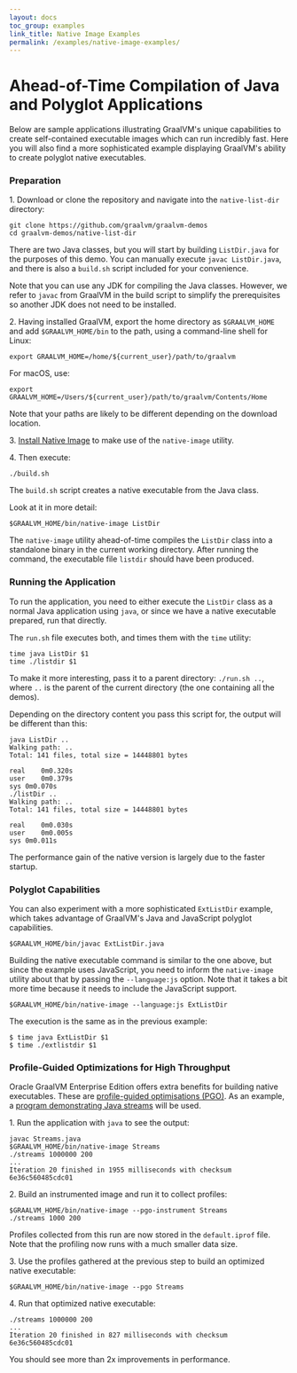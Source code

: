 ```yaml
---
layout: docs
toc_group: examples
link_title: Native Image Examples
permalink: /examples/native-image-examples/
---
```


# Ahead-of-Time Compilation of Java and Polyglot Applications

Below are sample applications illustrating GraalVM's unique
capabilities to create self-contained executable images which can run
incredibly fast. Here you will also find a more sophisticated example displaying
GraalVM's ability to create polyglot native executables.

### Preparation

1&#46; Download or clone the repository and navigate into the `native-list-dir` directory:
```shell
git clone https://github.com/graalvm/graalvm-demos
cd graalvm-demos/native-list-dir
```
There are two Java classes, but you will start by building `ListDir.java` for the
purposes of this demo. You can manually execute `javac ListDir.java`, and there is
also a `build.sh` script included for your convenience.

Note that you can use
any JDK for compiling the Java classes. However, we refer to `javac` from GraalVM
in the build script to simplify the prerequisites so another JDK does not need to be installed.

2&#46; Having installed GraalVM, export the home directory as `$GRAALVM_HOME` and add `$GRAALVM_HOME/bin`
to the path, using a command-line shell for Linux:
```shell
export GRAALVM_HOME=/home/${current_user}/path/to/graalvm
```
For macOS, use:
```shell
export GRAALVM_HOME=/Users/${current_user}/path/to/graalvm/Contents/Home
```
Note that your paths are likely to be different depending on the download location.

3&#46; [Install Native Image](../reference-manual/native-image/README.md/#install-native-image) to make use of the `native-image` utility.

4&#46; Then execute:
```shell
./build.sh
```

The `build.sh` script creates a native executable from the Java class.

Look at it in more detail:
```shell
$GRAALVM_HOME/bin/native-image ListDir
```
The `native-image` utility ahead-of-time compiles the `ListDir` class into a
standalone binary in the current working directory. After running the
command, the executable file `listdir` should have been produced.

### Running the Application

To run the application, you need to either execute the `ListDir` class
as a normal Java application using `java`, or since we have a native executable
prepared, run that directly.

The `run.sh` file executes both, and times them with the `time` utility:
```shell
time java ListDir $1
time ./listdir $1
```

To make it more interesting, pass it to a parent directory: `./run.sh ..`, where `..` is
the parent of the current directory (the one containing all the demos).

Depending on the directory content you pass this script for, the output will be different than this:
```shell
java ListDir ..
Walking path: ..
Total: 141 files, total size = 14448801 bytes

real	0m0.320s
user	0m0.379s
sys	0m0.070s
./listDir ..
Walking path: ..
Total: 141 files, total size = 14448801 bytes

real	0m0.030s
user	0m0.005s
sys	0m0.011s
```
The performance gain of the native version is largely due to the faster startup.

### Polyglot Capabilities

You can also experiment with a more sophisticated `ExtListDir` example,
which takes advantage of GraalVM's Java and JavaScript polyglot capabilities.

```shell
$GRAALVM_HOME/bin/javac ExtListDir.java
```

Building the native executable command is similar to the one above, but since the example uses JavaScript, you need to inform the `native-image` utility about that by passing the `--language:js` option.
Note that it takes a bit more time because it needs to include the JavaScript support.
```shell
$GRAALVM_HOME/bin/native-image --language:js ExtListDir
```

The execution is the same as in the previous example:
```shell
$ time java ExtListDir $1
$ time ./extlistdir $1
```

### Profile-Guided Optimizations for High Throughput

Oracle GraalVM Enterprise Edition offers extra benefits for building native executables. These are [profile-guided optimisations (PGO)](../reference-manual/native-image/PGOEnterprise.md). As an example, a [program demonstrating Java streams](https://github.com/graalvm/graalvm-demos/blob/master/scala-examples/streams/Streams.java) will be used.

1&#46; Run the application with `java` to see the output:
```shell
javac Streams.java
$GRAALVM_HOME/bin/native-image Streams
./streams 1000000 200
...
Iteration 20 finished in 1955 milliseconds with checksum 6e36c560485cdc01
```

2&#46; Build an instrumented image and run it to collect profiles:
```shell
$GRAALVM_HOME/bin/native-image --pgo-instrument Streams
./streams 1000 200
```
Profiles collected from this run are now stored in the `default.iprof` file. Note that the profiling now runs with a much smaller data size.

3&#46; Use the profiles gathered at the previous step to build an optimized native executable:
```shell
$GRAALVM_HOME/bin/native-image --pgo Streams
```

4&#46; Run that optimized native executable:
```shell
./streams 1000000 200
...
Iteration 20 finished in 827 milliseconds with checksum 6e36c560485cdc01
```
You should see more than 2x improvements in performance.
